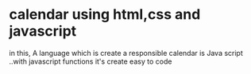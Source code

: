 # calendar using html,css and javascript 
in this, A language which is create a responsible calendar is Java script 
..with javascript functions it's create easy to code